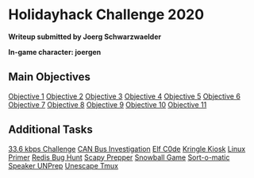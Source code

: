 # Holidayhack Challenge 2020
**Writeup submitted by Joerg Schwarzwaelder**

**In-game character: joergen**

## Main Objectives

[Objective 1](https://github.com/joergschwarzwaelder/hhc2020/tree/master/Objective-1)
[Objective 2](https://github.com/joergschwarzwaelder/hhc2020/tree/master/Objective-2)
[Objective 3](https://github.com/joergschwarzwaelder/hhc2020/tree/master/Objective-3)
[Objective 4](https://github.com/joergschwarzwaelder/hhc2020/tree/master/Objective-4)
[Objective 5](https://github.com/joergschwarzwaelder/hhc2020/tree/master/Objective-5)
[Objective 6](https://github.com/joergschwarzwaelder/hhc2020/tree/master/Objective-6)
[Objective 7](https://github.com/joergschwarzwaelder/hhc2020/tree/master/Objective-7)
[Objective 8](https://github.com/joergschwarzwaelder/hhc2020/tree/master/Objective-8)
[Objective 9](https://github.com/joergschwarzwaelder/hhc2020/tree/master/Objective-9)
[Objective 10](https://github.com/joergschwarzwaelder/hhc2020/tree/master/Objective-10)
[Objective 11](https://github.com/joergschwarzwaelder/hhc2020/tree/master/Objective-11)

## Additional Tasks
[33.6 kbps Challenge](https://github.com/joergschwarzwaelder/hhc2020/blob/master/Additional/33.6%20kbps%20challenge.md)
[CAN Bus Investigation](https://github.com/joergschwarzwaelder/hhc2020/blob/master/Additional/CAN%20Bus%20Investigation.md)
[Elf C0de](https://github.com/joergschwarzwaelder/hhc2020/blob/master/Additional/Elf%20C0de.md)
[Kringle Kiosk](https://github.com/joergschwarzwaelder/hhc2020/blob/master/Additional/Kringle%20Kiosk.md)
[Linux Primer](https://github.com/joergschwarzwaelder/hhc2020/blob/master/Additional/Linux%20Primer.md)
[Redis Bug Hunt](https://github.com/joergschwarzwaelder/hhc2020/blob/master/Additional/Redis%20Bug%20Hunt.md)
[Scapy Prepper](https://github.com/joergschwarzwaelder/hhc2020/blob/master/Additional/Scapy%20Prepper.md)
[Snowball Game](https://github.com/joergschwarzwaelder/hhc2020/blob/master/Additional/Snowball%20Game.md)
[Sort-o-matic](https://github.com/joergschwarzwaelder/hhc2020/blob/master/Additional/Sort-o-matic.md)
[Speaker UNPrep](https://github.com/joergschwarzwaelder/hhc2020/blob/master/Additional/Speaker%20UNPrep.md)
[Unescape Tmux](https://github.com/joergschwarzwaelder/hhc2020/blob/master/Additional/Unescape%20Tmux.md)

<!--stackedit_data:
eyJoaXN0b3J5IjpbLTE0NzE4NTczNjEsMTQyOTQ4NTM3NV19
-->